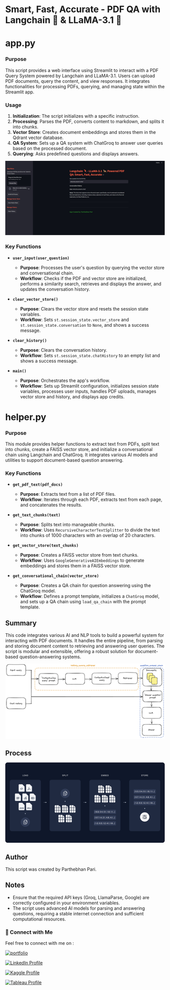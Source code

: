 
# **Smart, Fast, Accurate - PDF QA with Langchain 🦜️ & LLaMA-3.1 🦙**

# **app.py**

### **Purpose**

This script provides a web interface using Streamlit to interact with a PDF Query System powered by Langchain and LLaMA-3.1. Users can upload PDF documents, query the content, and view responses. It integrates functionalities for processing PDFs, querying, and managing state within the Streamlit app.

### **Usage**

1. **Initialization**: The script initializes with a specific instruction.
2. **Processing**: Parses the PDF, converts content to markdown, and splits it into chunks.
3. **Vector Store**: Creates document embeddings and stores them in the Qdrant vector database.
4. **QA System**: Sets up a QA system with ChatGroq to answer user queries based on the processed document.
5. **Querying**: Asks predefined questions and displays answers.

![Alt text](https://github.com/parthebhan/ETE_langchain_pdf_qa_faiss/blob/cc5f6f0fbd706d98b43d7dd9e14a38c6b037658c/App%20Preview.jpg)

### **Key Functions**

- **`user_input(user_question)`**
  - **Purpose**: Processes the user's question by querying the vector store and conversational chain.
  - **Workflow**: Checks if the PDF and vector store are initialized, performs a similarity search, retrieves and displays the answer, and updates the conversation history.

- **`clear_vector_store()`**
  - **Purpose**: Clears the vector store and resets the session state variables.
  - **Workflow**: Sets `st.session_state.vector_store` and `st.session_state.conversation` to `None`, and shows a success message.

- **`clear_history()`**
  - **Purpose**: Clears the conversation history.
  - **Workflow**: Sets `st.session_state.chatHistory` to an empty list and shows a success message.

- **`main()`**
  - **Purpose**: Orchestrates the app's workflow.
  - **Workflow**: Sets up Streamlit configuration, initializes session state variables, processes user inputs, handles PDF uploads, manages vector store and history, and displays app credits.

# **helper.py**

### **Purpose**

This module provides helper functions to extract text from PDFs, split text into chunks, create a FAISS vector store, and initialize a conversational chain using Langchain and ChatGroq. It integrates various AI models and utilities to support document-based question answering.

### **Key Functions**

- **`get_pdf_text(pdf_docs)`**
  - **Purpose**: Extracts text from a list of PDF files.
  - **Workflow**: Iterates through each PDF, extracts text from each page, and concatenates the results.

- **`get_text_chunks(text)`**
  - **Purpose**: Splits text into manageable chunks.
  - **Workflow**: Uses `RecursiveCharacterTextSplitter` to divide the text into chunks of 1000 characters with an overlap of 20 characters.

- **`get_vector_store(text_chunks)`**
  - **Purpose**: Creates a FAISS vector store from text chunks.
  - **Workflow**: Uses `GoogleGenerativeAIEmbeddings` to generate embeddings and stores them in a FAISS vector store.

- **`get_conversational_chain(vector_store)`**
  - **Purpose**: Creates a QA chain for question answering using the ChatGroq model.
  - **Workflow**: Defines a prompt template, initializes a `ChatGroq` model, and sets up a QA chain using `load_qa_chain` with the prompt template.


## **Summary**

This code integrates various AI and NLP tools to build a powerful system for interacting with PDF documents. It handles the entire pipeline, from parsing and storing document content to retrieving and answering user queries. The script is modular and extensible, offering a robust solution for document-based question-answering systems.

![Alt text](https://github.com/parthebhan/ETE_langchain_pdf_qa_faiss/blob/cc5f6f0fbd706d98b43d7dd9e14a38c6b037658c/conversational_retrieval_chain-5c7a96abe29e582bc575a0a0d63f86b0.png)

## **Process**

![Alt text](https://github.com/parthebhan/ETE_langchain_pdf_qa_faiss/blob/cc5f6f0fbd706d98b43d7dd9e14a38c6b037658c/process.png)

## **Author**

This script was created by Parthebhan Pari.

## **Notes**

- Ensure that the required API keys (Groq, LlamaParse, Google) are correctly configured in your environment variables.
- The script uses advanced AI models for parsing and answering questions, requiring a stable internet connection and sufficient computational resources.


### **🔗 Connect with Me**

Feel free to connect with me on :

[![portfolio](https://img.shields.io/badge/my_portfolio-000?style=for-the-badge&logo=ko-fi&logoColor=white)](https://parthebhan143.wixsite.com/datainsights)

[![LinkedIn Profile](https://img.shields.io/badge/LinkedIn_Profile-000?style=for-the-badge&logo=linkedin&logoColor=white)](https://www.linkedin.com/in/parthebhan)

[![Kaggle Profile](https://img.shields.io/badge/Kaggle_Profile-000?style=for-the-badge&logo=kaggle&logoColor=white)](https://www.kaggle.com/parthebhan)

[![Tableau Profile](https://img.shields.io/badge/Tableau_Profile-000?style=for-the-badge&logo=tableau&logoColor=white)](https://public.tableau.com/app/profile/parthebhan.pari/vizzes)
